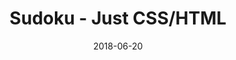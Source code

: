 ---
title: 'Sudoku - Just CSS/HTML'
description: 'Complete a sudoku puzzle without Javascript or server-side interaction.'
gametype: 'medium'
gameid: 69
date: 2018-06-20
tags: []
draft: false
type: 'games'
num19: [{'idx':1,'arr1':[1,2,3,4,5,6,7,8,9],'arr2':[1,2,3,4,5,6,7,8,9]},{'idx':2,'arr1':[1,2,3,4,5,6,7,8,9],'arr2':[1,2,3,4,5,6,7,8,9]},{'idx':3,'arr1':[1,2,3,4,5,6,7,8,9],'arr2':[1,2,3,4,5,6,7,8,9]},{'idx':4,'arr1':[1,2,3,4,5,6,7,8,9],'arr2':[1,2,3,4,5,6,7,8,9]},{'idx':5,'arr1':[1,2,3,4,5,6,7,8,9],'arr2':[1,2,3,4,5,6,7,8,9]},{'idx':6,'arr1':[1,2,3,4,5,6,7,8,9],'arr2':[1,2,3,4,5,6,7,8,9]},{'idx':7,'arr1':[1,2,3,4,5,6,7,8,9],'arr2':[1,2,3,4,5,6,7,8,9]},{'idx':8,'arr1':[1,2,3,4,5,6,7,8,9],'arr2':[1,2,3,4,5,6,7,8,9]},{'idx':9,'arr1':[1,2,3,4,5,6,7,8,9],'arr2':[1,2,3,4,5,6,7,8,9]}]
puzzle: [[5, 0, 8, 1, 0, 4, 2, 0, 9], [2, 0, 0, 0, 0, 0, 0, 0, 7], [0, 0, 0, 6, 0, 9, 0, 0, 0], [0, 5, 0, 0, 0, 0, 0, 2, 0], [0, 0, 0, 3, 0, 1, 0, 0, 0], [1, 0, 0, 0, 0, 0, 0, 0, 5], [7, 9, 0, 0, 0, 0, 0, 8, 4], [0, 0, 0, 0, 6, 0, 0, 0, 0], [3, 0, 6, 0, 0, 0, 7, 0, 1]]
layout: 'sudokucssstatic'
---
